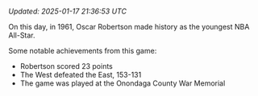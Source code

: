 # 

_Updated: 2025-01-17 21:36:53 UTC_

On this day, in 1961, Oscar Robertson made history as the youngest NBA All-Star.

Some notable achievements from this game:
- Robertson scored 23 points
- The West defeated the East, 153-131
- The game was played at the Onondaga County War Memorial
